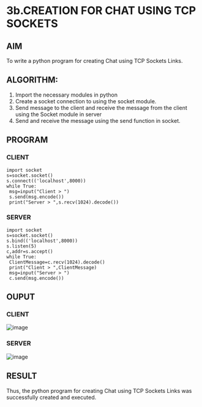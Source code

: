 # 3b.CREATION FOR CHAT USING TCP SOCKETS
## AIM
To write a python program for creating Chat using TCP Sockets Links.
## ALGORITHM:
1. Import the necessary modules in python
2. Create a socket connection to using the socket module.
3. Send message to the client and receive the message from the client using the Socket module in
 server
4. Send and receive the message using the send function in socket.
## PROGRAM
### CLIENT
```
import socket
s=socket.socket()
s.connect(('localhost',8000))
while True:
 msg=input("Client > ")
 s.send(msg.encode())
 print("Server > ",s.recv(1024).decode())
```
### SERVER
```
import socket
s=socket.socket()
s.bind(('localhost',8000))
s.listen(5)
c,addr=s.accept()
while True:
 ClientMessage=c.recv(1024).decode()
 print("Client > ",ClientMessage)
 msg=input("Server > ")
 c.send(msg.encode())
```
## OUPUT
### CLIENT
![image](https://github.com/TimmapuramYogeeswar/3b_CHAT_USING_TCP_SOCKETS/assets/154494746/033064ef-6191-4234-9bda-df2012439b11)
### SERVER
![image](https://github.com/TimmapuramYogeeswar/3b_CHAT_USING_TCP_SOCKETS/assets/154494746/724bd92c-4388-4522-b268-9dac8515c63d)
## RESULT
Thus, the python program for creating Chat using TCP Sockets Links was successfully 
created and executed.
